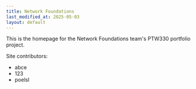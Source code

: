 ```yaml
---
title: Network Foundations
last_modified_at: 2025-05-03
layout: default
---
```


This is the homepage for the Network Foundations team's PTW330 portfolio project.

Site contributors:

* abce
* 123
* poelsl
